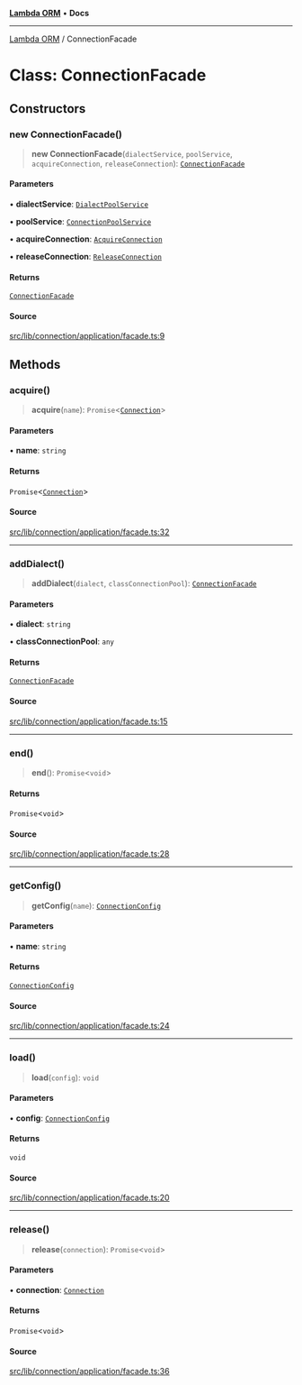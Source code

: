 [**Lambda ORM**](../README.md) • **Docs**

***

[Lambda ORM](../README.md) / ConnectionFacade

# Class: ConnectionFacade

## Constructors

### new ConnectionFacade()

> **new ConnectionFacade**(`dialectService`, `poolService`, `acquireConnection`, `releaseConnection`): [`ConnectionFacade`](ConnectionFacade.md)

#### Parameters

• **dialectService**: [`DialectPoolService`](DialectPoolService.md)

• **poolService**: [`ConnectionPoolService`](ConnectionPoolService.md)

• **acquireConnection**: [`AcquireConnection`](AcquireConnection.md)

• **releaseConnection**: [`ReleaseConnection`](ReleaseConnection.md)

#### Returns

[`ConnectionFacade`](ConnectionFacade.md)

#### Source

[src/lib/connection/application/facade.ts:9](https://github.com/lambda-orm/lambdaorm/blob/a18b8b74c6a37e9bf429123d2232fbfd3236757c/src/lib/connection/application/facade.ts#L9)

## Methods

### acquire()

> **acquire**(`name`): `Promise`\<[`Connection`](../interfaces/Connection.md)\>

#### Parameters

• **name**: `string`

#### Returns

`Promise`\<[`Connection`](../interfaces/Connection.md)\>

#### Source

[src/lib/connection/application/facade.ts:32](https://github.com/lambda-orm/lambdaorm/blob/a18b8b74c6a37e9bf429123d2232fbfd3236757c/src/lib/connection/application/facade.ts#L32)

***

### addDialect()

> **addDialect**(`dialect`, `classConnectionPool`): [`ConnectionFacade`](ConnectionFacade.md)

#### Parameters

• **dialect**: `string`

• **classConnectionPool**: `any`

#### Returns

[`ConnectionFacade`](ConnectionFacade.md)

#### Source

[src/lib/connection/application/facade.ts:15](https://github.com/lambda-orm/lambdaorm/blob/a18b8b74c6a37e9bf429123d2232fbfd3236757c/src/lib/connection/application/facade.ts#L15)

***

### end()

> **end**(): `Promise`\<`void`\>

#### Returns

`Promise`\<`void`\>

#### Source

[src/lib/connection/application/facade.ts:28](https://github.com/lambda-orm/lambdaorm/blob/a18b8b74c6a37e9bf429123d2232fbfd3236757c/src/lib/connection/application/facade.ts#L28)

***

### getConfig()

> **getConfig**(`name`): [`ConnectionConfig`](../interfaces/ConnectionConfig.md)

#### Parameters

• **name**: `string`

#### Returns

[`ConnectionConfig`](../interfaces/ConnectionConfig.md)

#### Source

[src/lib/connection/application/facade.ts:24](https://github.com/lambda-orm/lambdaorm/blob/a18b8b74c6a37e9bf429123d2232fbfd3236757c/src/lib/connection/application/facade.ts#L24)

***

### load()

> **load**(`config`): `void`

#### Parameters

• **config**: [`ConnectionConfig`](../interfaces/ConnectionConfig.md)

#### Returns

`void`

#### Source

[src/lib/connection/application/facade.ts:20](https://github.com/lambda-orm/lambdaorm/blob/a18b8b74c6a37e9bf429123d2232fbfd3236757c/src/lib/connection/application/facade.ts#L20)

***

### release()

> **release**(`connection`): `Promise`\<`void`\>

#### Parameters

• **connection**: [`Connection`](../interfaces/Connection.md)

#### Returns

`Promise`\<`void`\>

#### Source

[src/lib/connection/application/facade.ts:36](https://github.com/lambda-orm/lambdaorm/blob/a18b8b74c6a37e9bf429123d2232fbfd3236757c/src/lib/connection/application/facade.ts#L36)

